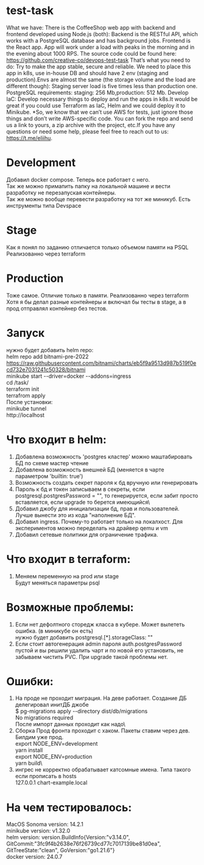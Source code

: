 # test-task
What we have: There is the CoffeeShop web app with backend and frontend developed using Node.js (both): Backend is the RESTful API, which works with a PostgreSQL database and has background jobs. Frontend is the React app. App will work under a load with peaks in the morning and in the evening about 1000 RPS.
The source code could be found here: https://github.com/creative-co/devops-test-task That’s what you need to do: Try to make the app stable, secure and reliable. We need to place this app in k8s, use in-house DB and should have 2 env (staging and production).Envs are almost the same (the storage volume and the load are different though): Staging server load is five times less than production one. 
PostgreSQL requirements: staging: 256 Mb,production: 512 Mb. Develop IaC: Develop necessary things to deploy and run the apps in k8s.It would be great if you could use Terraform as IaC, Helm and we could deploy it to Minikube. *So, we know that we can’t use AWS for tests, just ignore those things and don’t write AWS-specific code.
You can fork the repo and send us a link to yours, a zip archive with the project, etc.If you have any questions or need some help, please feel free to reach out to us: https://t.me/eliihu.

# Development
Добавил docker compose. Теперь все работает с него.\
Так же можно примапить папку на локальной машине и вести разработку не перезапуская контейнеры.\
Так же можно вообще перевести разработку на тот же миникуб. Есть инструменты типа Devspace

# Stage
Как я понял по заданию отличается только объемом памяти на PSQL\
Реализованно через terraform

# Production
Тоже самое. Отличие только в памяти. Реализованно через terraform\
Хотя я бы делал разные контейнеры и включал бы тесты в stage, а в прод отправлял контейнер без тестов.

# Запуск
нужно будет добавить helm repo: \
helm repo add bitnami-pre-2022 https://raw.githubusercontent.com/bitnami/charts/eb5f9a9513d987b519f0ecd732e7031241c50328/bitnami \
minikube start --driver=docker --addons=ingress\
cd <projectFolder>/task/\
terraform init\
terrafrom apply\
После установки:\
minikube tunnel\
http://localhost

# Что входит в helm:
1. Добавлена возможность 'postgres кластер' можно маштабировать БД по схеме мастер чтение
2. Добавлена возможность внешней БД (меняется в чарте параметром 'builtin: true')
3. Возможность создать секрет пароля к бд вручную или генерировать
4. Пароль к бд и токен записываем в секреты, если postgresql.postgresPassword = "", то генерируется, если забит просто вставляется, если upgrade то берется имеющийся\
6. Добавил джобу для инициализации бд, прав и пользователей. Лучше вынести это из кода "наполнение БД".
7. Добавил ingress. Почему-то работает только на локалхост. Для экспериментов можно переделать на драйвер qemu и vm
8. Добавил сетевые политики для ограничение трафика.

# Что входит в terraform:
1.  Меняем переменную на prod или stage\
Будут меняться параметры psql

# Возможные проблемы:
1. Если нет дефолтного сторедж класса в кубере. Может вылететь ошибка. (в миникубе он есть)\
нужно будет добавить postgresql.[*].storageClass: ""
2. Если стоит автогенерация admin пароля auth.postgresPassword пустой и вы решили удалить чарт и по новой его установить, не забываем чистить PVС. При upgrade  такой проблемы нет.

# Ошибки:
1. На проде не проходит миграция. На деве работает. Создание ДБ делегировал инитДБ джобе\
$ pg-migrations apply --directory dist/db/migrations\
No migrations required\
После импорт данных проходит как надо\
2. Сборка Прод фронта проходит с хаком. Пакеты ставим через дев. Билдим уже прод.\
    export NODE_ENV=development\
    yarn install\
    export NODE_ENV=production\
    yarn build\
3. ингрес не корректно обрабатывает катсомные имена. Типа такого если прописать в hosts\
127.0.0.1       chart-example.local

# На чем тестировалось:
MacOS Sonoma version:   14.2.1\
minikube version:       v1.32.0\
helm version:           version.BuildInfo{Version:"v3.14.0", GitCommit:"3fc9f4b2638e76f26739cd77c7017139be81d0ea", GitTreeState:"clean", GoVersion:"go1.21.6"}\
docker version:         24.0.7